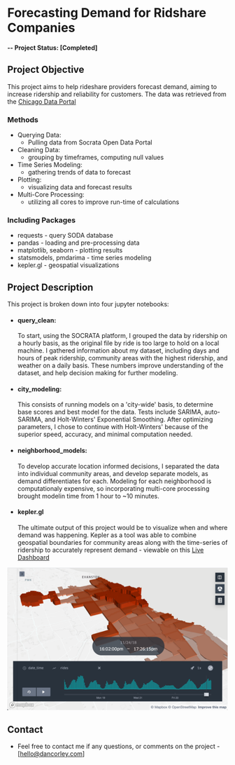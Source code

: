 # Forecasting Demand for Ridshare Companies

#### -- Project Status: [Completed]

## Project Objective

This project aims to help rideshare providers forecast demand, aiming to increase ridership and reliability for customers. The data was retrieved from the [Chicago Data Portal](https://data.cityofchicago.org/Transportation/Transportation-Network-Providers-Trips/m6dm-c72p) 


### Methods
* Querying Data:
    * Pulling data from Socrata Open Data Portal
* Cleaning Data:
    * grouping by timeframes, computing null values
* Time Series Modeling:
    * gathering trends of data to forecast
* Plotting:
    * visualizing data and forecast results
* Multi-Core Processing:
    * utilizing all cores to improve run-time of calculations

### Including Packages
* requests - query SODA database
* pandas - loading and pre-processing data
* matplotlib, seaborn - plotting results
* statsmodels, pmdarima - time series modeling
* kepler.gl - geospatial visualizations

## Project Description
This project is broken down into four jupyter notebooks:

* #### query_clean:
    To start, using the SOCRATA platform, I grouped the data by ridership on a hourly basis, as the original file by ride is too large to hold on a local machine. I gathered information about my dataset, including days and hours of peak ridership, community areas with the highest ridership, and weather on a daily basis. These numbers improve understanding of the dataset, and help decision making for further modeling.
    
* #### city_modeling:
    This consists of running models on a 'city-wide' basis, to determine base scores and best model for the data. Tests include SARIMA, auto-SARIMA, and Holt-Winters' Exponential Smoothing. After optimizing parameters, I chose to continue with Holt-Winters' because of the superior speed, accuracy, and minimal computation needed.
    
* #### neighborhood_models:
    To develop accurate location informed decisions, I separated the data into individual community areas, and develop separate models, as demand differentiates for each. Modeling for each neighborhood is computationaly expensive, so incorporating multi-core processing brought modelin time from 1 hour to ~10 minutes. 
    
* #### kepler.gl
    The ultimate output of this project would be to visualize when and where demand was happening. Kepler as a tool was able to combine geospatial boundaries for community areas along with the time-series of ridership to accurately represent demand - viewable on this
[Live Dashboard](https://dancorley.com/chicago.html)

![](img/kepler.png)

## Contact
* Feel free to contact me if any questions, or comments on the project - [hello@dancorley.com]